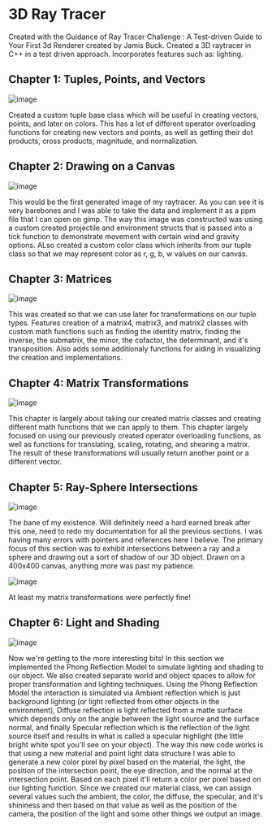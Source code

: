 # 3D Ray Tracer
Created with the Guidance of Ray Tracer Challenge : A Test-driven Guide to Your First 3d Renderer created by Jamis Buck. Created a 3D raytracer in C++ in a test driven approach. Incorporates features such as: lighting.
## Chapter 1: Tuples, Points, and Vectors

![image](https://github.com/user-attachments/assets/e3f841d1-cf96-4f45-93a7-8d1a8d7e29de)

Created a custom tuple base class which will be useful in creating vectors, points, and later on colors. This has a lot of different operator overloading functions for creating new vectors and points, as  well as getting their dot products, cross products, magnitude, and normalization.

## Chapter 2: Drawing on a Canvas

![image](https://github.com/user-attachments/assets/a9834704-d692-422d-88a5-3d990a44d4a6)

This would be the first generated image of my raytracer. As you can see it is very barebones and I was able to take the data and implement it as a ppm file that I can open on gimp. The way this image was constructed was using a custom created projectile and environment structs that is passed into a tick function to demonstrate movement with certain wind and gravity options. ALso created a custom color class which inherits from our tuple class so that we may represent color as r, g, b, w values on our canvas.

## Chapter 3: Matrices

![image](https://github.com/user-attachments/assets/bbc57dac-a821-4fb3-a731-d18856fabec1)

This was created so that we can use later for transformations on our tuple types. Features creation of a matrix4, matrix3, and matrix2 classes with custom math functions such as finding the identity matrix, finding the inverse, the submatrix, the minor, the cofactor, the determinant, and it's transposition. Also adds some additionaly functions for aiding in visualizing the creation and implementations.

## Chapter 4: Matrix Transformations

![image](https://github.com/user-attachments/assets/70e51873-ea0a-4252-bdea-98b60c9e7e2a)

This chapter is largely about taking our created matrix classes and creating different math functions that we can apply to them. This chapter largely focused on using our previously created operator overloading functions, as well as functions for translating, scaling, rotating, and shearing a matrix. The result of these transformations will usually return another point or a different vector.

## Chapter 5: Ray-Sphere Intersections

![image](https://github.com/user-attachments/assets/3c5eddd1-37ab-48fc-8255-440e258802f8)

The bane of my existence. Will definitely need a hard earned break after this one, need to redo my documentation for all the previous sections. I was having many errors with pointers and references here I believe. The primary focus of this section was to exhibit intersections between a ray and a sphere and drawing out a sort of shadow of our 3D object. Drawn on a 400x400 canvas, anything more was past my patience.

![image](https://github.com/user-attachments/assets/bcb1f6d3-c331-4da9-8e44-c460f4174be8)

At least my matrix transformations were perfectly fine!

## Chapter 6: Light and Shading

![image](https://github.com/user-attachments/assets/fcbd56be-238d-4cb9-acb1-c75d9d492afa)

Now we're getting to the more interesting bits! In this section we implemented the Phong Reflection Model to simulate lighting and shading to our object. We also created separate world and object spaces to allow for proper transformation and lighting techniques. Using the Phong Reflection Model the interaction is simulated via Ambient reflection which is just background lighting (or light reflected from other objects in the environment), Diffuse reflection is light reflected from a matte surface which depends only on the angle between the light source and the surface normal, and finally Specular reflection which is the reflection of the light source itself and results in what is called a specular highlight (the little bright white spot you'll see on your object). The way this new code works is that using a new material and point light data structure I was able to generate a new color pixel by pixel based on the material, the light, the position of the intersection point, the eye direction, and the normal at the intersection point. Based on each pixel it'll return a color per pixel based on our lighting function. Since we created our material class, we can assign several values such the ambient, the color, the diffuse, the specular, and it's shininess and then based on that value as well as the position of the camera, the position of the light and some other things we output an image.
